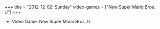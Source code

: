 +++
title = "2012-12-02: Sunday"
video-games = ["New Super Mario Bros. U"]
+++


* Video Game: New Super Mario Bros. U